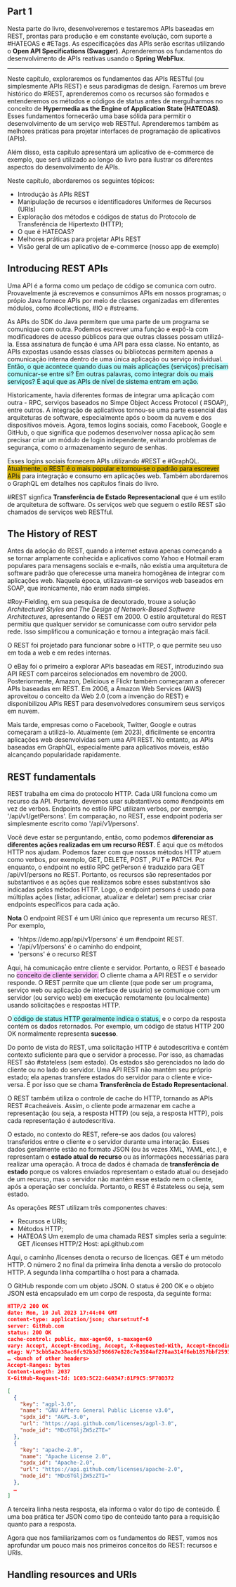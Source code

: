 ## Part 1
Nesta parte do livro,  desenvolveremos e testaremos APIs baseadas em REST, prontas para produção e em constante evolução, com suporte a #HATEOAS e #ETags. As especificações das APIs serão escritas utilizando o **Open API Specifications (Swagger)**. Aprenderemos os fundamentos do desenvolvimento de APIs reativas usando o **Spring WebFlux**.

---
Neste capítulo, exploraremos os fundamentos das APIs RESTful (ou simplesmente APIs REST) e seus paradigmas de design. Faremos um breve histórico do #REST, aprenderemos como os recursos são formados e entenderemos os métodos e códigos de status antes de mergulharmos no conceito de **Hypermedia as the Engine of Application State (HATEOAS)**. Esses fundamentos fornecerão uma base sólida para permitir o desenvolvimento de um serviço web RESTful. Aprenderemos também as melhores práticas para projetar interfaces de programação de aplicativos (APIs).

Além disso, esta capítulo apresentará um aplicativo de e-commerce de exemplo, que será utilizado ao longo do livro para ilustrar os diferentes aspectos do desenvolvimento de APIs.

Neste capítulo, abordaremos os seguintes tópicos:
- Introdução às APIs REST
- Manipulação de recursos e identificadores Uniformes de Recursos (URIs)
- Exploração dos métodos e códigos de status do Protocolo de Transferência de Hipertexto (HTTP);
- O que é HATEOAS?
- Melhores práticas para projetar APIs REST
- Visão geral de um aplicativo de e-commerce (nosso app de exemplo)

## Introducing REST APIs
Uma API é a forma como um pedaço de código se comunica com outro. Provavelmente já escrevemos e consumimos APIs em nossos programas; o própio Java fornece APIs por meio de classes organizadas em diferentes módulos, como #collections, #IO e #streams.

As APIs do SDK do Java permitem que uma parte de um programa se comunique com outra. Podemos escrever uma função e expô-la com modificadores de acesso públicos para que outras classes possam utilizá-la. Essa assinatura de função é uma API para essa classe. No entanto, as APIs expostas usando essas classes ou bibliotecas permitem apenas a comunicação interna dentro de uma única aplicação ou serviço individual. <span style="background:#b1ffff">Então, o que acontece quando duas ou mais aplicações (serviços) precisam comunicar-se entre si? Em outras palavras, como integrar dois ou mais serviços? É aqui que as APIs de nível de sistema entram em ação. </span>

Historicamente, havia diferentes formas de integrar uma aplicação com outra - RPC, serviços baseados no Simpe Object Access Protocol ( #SOAP), entre outros. A integração de aplicativos tornou-se uma parte essencial das arquiteturas de software, especialmente após o boom da nuvem e dos dispositivos móveis. Agora, temos logins sociais, como Facebook, Google e GitHub, o que significa que podemos desenvolver nossa aplicação sem precisar criar um módulo de login independente, evitando problemas de segurança, como o armazenamento seguro de senhas. 

Esses logins sociais fornecem APIs utilizando #REST e #GraphQL. <span style="background:#d4b106">Atualmente, o REST é o mais popular e tornou-se o padrão para escrever APIs</span> para integração e consumo em aplicações web. Também abordaremos o GraphQL em detalhes nos capítulos finais do livro.

#REST signfica **Transferência de Estado Representacional**  que é um estilo de arquitetura de software. Os serviços web que seguem o estilo REST são chamados de serviços web RESTful.

## The History of REST
Antes da adoção do REST, quando a internet estava apenas começando a se tornar amplamente conhecida e aplicativos como Yahoo e Hotmail eram populares para mensagens sociais e e-mails, não existia uma arquitetura de software padrão que oferecesse uma maneira homogênea de integrar com aplicações web. Naquela época, utilizavam-se serviços web baseados em SOAP, que ironicamente, não eram nada simples.

#Roy-Fielding, em sua pesquisa de deoutorado, trouxe a solução *Architectural Styles and The Design of Network-Based Software Architectures*, apresentando o REST em 2000. O estilo arquitetural do REST permitiu que qualquer servidor se comunicasse com outro servidor pela rede. Isso simplificou a comunicação  e tornou a integração mais fácil.

O REST foi projetado para funcionar sobre o HTTP, o que permite seu uso em toda a web e em redes internas.

O eBay foi o primeiro a explorar APIs baseadas em REST, introduzindo sua API REST com parceiros selecionados em novembro de 2000.  Posteriormente, Amazon, Delicious e Flickr também começaram a oferecer APIs baseadas em REST. Em 2006, a Amazon Web Services (AWS) aproveitou o conceito da Web 2.0 (com a invenção do REST) e disponibilizou APIs REST para desenvolvedores consumirem seus serviços em nuvem.

Mais tarde, empresas como o Facebook, Twitter, Google e outras começaram a utilizá-lo. Atualmente (em 2023), dificilmente se encontra aplicações web desenvolvidas sem uma API REST. No entanto, as APIs baseadas em GraphQL, especialmente para aplicativos móveis, estão alcançando popularidade rapidamente.

## REST fundamentals
REST trabalha em cima do protocolo HTTP.  Cada URI funciona como um recurso da API. Portanto, devemos usar substantivos como #endpoints em vez de verbos. Endpoints no estilo RPC utilizam verbos, por exemplo, '/api/v1/getPersons'. Em comparação, no REST, esse endpoint poderia ser simplesmente escrito como '/api/v1/persons'.

Você deve estar se perguntando, então, como podemos **diferenciar as diferentes ações realizadas em um recurso REST**. É aqui que os métodos HTTP nos ajudam. Podemos fazer com que nossos métodos HTTP atuem como verbos, por exemplo, GET, DELETE, POST , PUT e PATCH. Por enquanto, o endpoint no estilo RPC getPerson é traduzido para GET /api/v1/persons no REST.
Portanto, os recursos são representados por substantivos e as ações que realizamos sobre esses substantivos são indicadas pelos métodos HTTP.
Logo, o endpoint persons é usado para múltiplas ações (listar, adicionar, atualizar e deletar) sem precisar criar endpoints específicos para cada ação. 

**Nota**
O endpoint REST é um URI único que representa um recurso REST. Por exemplo, 
- 'hhtps://demo.app/api/v1/persons' é um #endpoint REST. 
- '/api/v1/persons' é o caminho do endpoint, 
- 'persons' é o recurso REST

Aqui, há comunicação entre cliente e servidor. Portanto, o REST é baseado no <span style="background:#fdbfff">conceito de cliente servidor.</span>  O cliente chama a API REST e o servidor responde. O REST permite que um cliente (que pode ser um programa, serviço web ou aplicação de interface de usuário) se comunique com um servidor (ou serviço web) em execução remotamente (ou localmente) usando solicitações e respostas HTTP. 

O<span style="background:#b1ffff"> código de status HTTP geralmente indica o status,</span> e o corpo da resposta contém os dados retornados. Por exemplo, um código de status HTTP 200 OK normalmente representa **sucesso**.

Do ponto de vista do REST, uma solicitação HTTP é autodescritiva e contém contexto suficiente para que o servidor a processe. Por isso, as chamadas REST são #stateless (sem estado). Os estados são gerenciados no lado do cliente ou no lado do servidor.  Uma API REST não mantém seu próprio estado; ela apenas transfere estados do servidor para o cliente e vice-versa. É por isso que se chama **Transferência de Estado Representacional**.

O REST também utiliza o controle de cache do HTTP, tornando as APIs REST #cacheáveis. Assim, o cliente pode armazenar em cache a representação (ou seja, a resposta HTTP) (ou seja, a resposta HTTP), pois cada representação é autodescritiva.

O estado, no contexto do REST, refere-se aos dados (ou valores) transferidos entre o cliente e o servidor durante uma interação. Esses dados geralmente estão no formato JSON (ou às vezes XML, YAML, etc.), e representam o **estado atual do recurso** ou as informações necessárias para realizar uma operação. A troca de dados é chamada de **transferência de estado** porque os valores enviados representam o estado atual ou desejado de um recurso, mas o servidor não mantém esse estado nem o cliente, após a operação ser concluída. Portanto, o REST é #stateless ou seja, sem estado. 

As operações REST utilizam três componentes chaves:
- Recursos e URIs;
- Métodos HTTP;
- HATEOAS
Um exemplo de uma chamada REST simples seria a seguinte:
GET /licenses HTTP/2
Host: api.github.com

Aqui, o caminho /licenses denota o recurso de licenças. GET é um método HTTP. O número 2 no final da primeira linha denota a versão do protocolo HTTP. A segunda linha compartilha o host para a chamada.

O GitHub responde com um objeto JSON. O status é 200 OK e o objeto JSON está encapsulado em um corpo de resposta, da seguinte forma:
```JSON
HTTP/2 200 OK
date: Mon, 10 Jul 2023 17:44:04 GMT
content-type: application/json; charset=utf-8
server: GitHub.com
status: 200 OK
cache-control: public, max-age=60, s-maxage=60
vary: Accept, Accept-Encoding, Accept, X-Requested-With, Accept-Encoding
etag: W/"3cbb5a2e38ac6fc92b3d798667e828c7e3584af278aa314f6eb1857bbf2593ba"
… <bunch of other headers>
Accept-Ranges: bytes
Content-Length: 2037
X-GitHub-Request-Id: 1C03:5C22:640347:81F9C5:5F70D372

[
  {
    "key": "agpl-3.0",
    "name": "GNU Affero General Public License v3.0",
    "spdx_id": "AGPL-3.0",
    "url": "https://api.github.com/licenses/agpl-3.0",
    "node_id": "MDc6TGljZW5zZTE="
  },
  {
    "key": "apache-2.0",
    "name": "Apache License 2.0",
    "spdx_id": "Apache-2.0",
    "url": "https://api.github.com/licenses/apache-2.0",
    "node_id": "MDc6TGljZW5zZTI="
  },
  …
]

```
A terceira linha nesta resposta, ela informa o valor do tipo de conteúdo. É uma boa prática ter JSON como tipo de conteúdo tanto para a requisição quanto para a resposta.

Agora que nos familiarizamos com os fundamentos do REST, vamos nos aprofundar um pouco mais nos primeiros conceitos do REST: recursos e URIs.

## Handling resources and URIs
